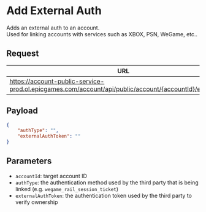 # Add External Auth
Adds an external auth to an account.  
Used for linking accounts with services such as XBOX, PSN, WeGame, etc..

## Request
| URL | Method |
| - | - |
| https://account-public-service-prod.ol.epicgames.com/account/api/public/account/{accountId}/externalAuths | `POST` |

## Payload
```json
{
    "authType": "",
    "externalAuthToken": ""
}
```

## Parameters
- `accountId`: target account ID
- `authType`: the authentication method used by the third party that is being linked (e.g. `wegame_rail_session_ticket`)
- `externalAuthToken`: the authentication token used by the third party to verify ownership